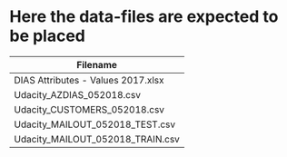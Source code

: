 # Here the data-files are expected to be placed

| Filename                            |
|-------------------------------------|
| DIAS Attributes - Values 2017.xlsx  |
| Udacity_AZDIAS_052018.csv           |
| Udacity_CUSTOMERS_052018.csv        |
| Udacity_MAILOUT_052018_TEST.csv     |
| Udacity_MAILOUT_052018_TRAIN.csv    |